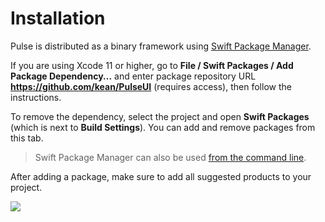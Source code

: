 # Installation

Pulse is distributed as a binary framework using [Swift Package Manager](https://swift.org/package-manager/).

If you are using Xcode 11 or higher, go to **File / Swift Packages / Add Package Dependency...** and enter package repository URL **https://github.com/kean/PulseUI** (requires access), then follow the instructions.

To remove the dependency, select the project and open **Swift Packages** (which is next to **Build Settings**). You can add and remove packages from this tab.

> Swift Package Manager can also be used [from the command line](https://swift.org/package-manager/).

After adding a package, make sure to add all suggested products to your project.

<img src="https://user-images.githubusercontent.com/1567433/107453875-d3668d80-6b19-11eb-804d-b29059275deb.png">

